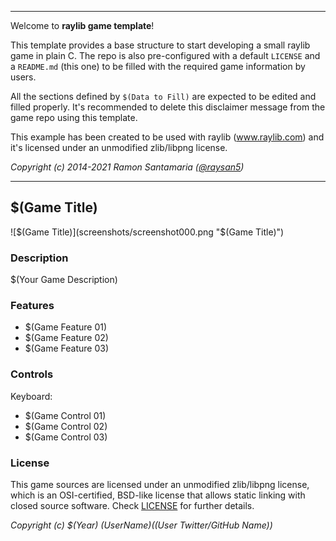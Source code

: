 -----------------------------------

Welcome to **raylib game template**!

This template provides a base structure to start developing a small raylib game in plain C. The repo is also pre-configured with a default `LICENSE` and a `README.md` (this one) to be filled with the required game information by users.

All the sections defined by `$(Data to Fill)` are expected to be edited and filled properly. It's recommended to delete this disclaimer message from the game repo using this template.

This example has been created to be used with raylib (www.raylib.com) and it's licensed under an unmodified zlib/libpng license.

_Copyright (c) 2014-2021 Ramon Santamaria ([@raysan5](https://twitter.com/raysan5))_

-----------------------------------

## $(Game Title)

![$(Game Title)](screenshots/screenshot000.png "$(Game Title)")

### Description

$(Your Game Description)

### Features

 - $(Game Feature 01)
 - $(Game Feature 02)
 - $(Game Feature 03)

### Controls

Keyboard:
 - $(Game Control 01)
 - $(Game Control 02)
 - $(Game Control 03)

### License

This game sources are licensed under an unmodified zlib/libpng license, which is an OSI-certified, BSD-like license that allows static linking with closed source software. Check [LICENSE](LICENSE) for further details.

*Copyright (c) $(Year) $(User Name) ($(User Twitter/GitHub Name))*
